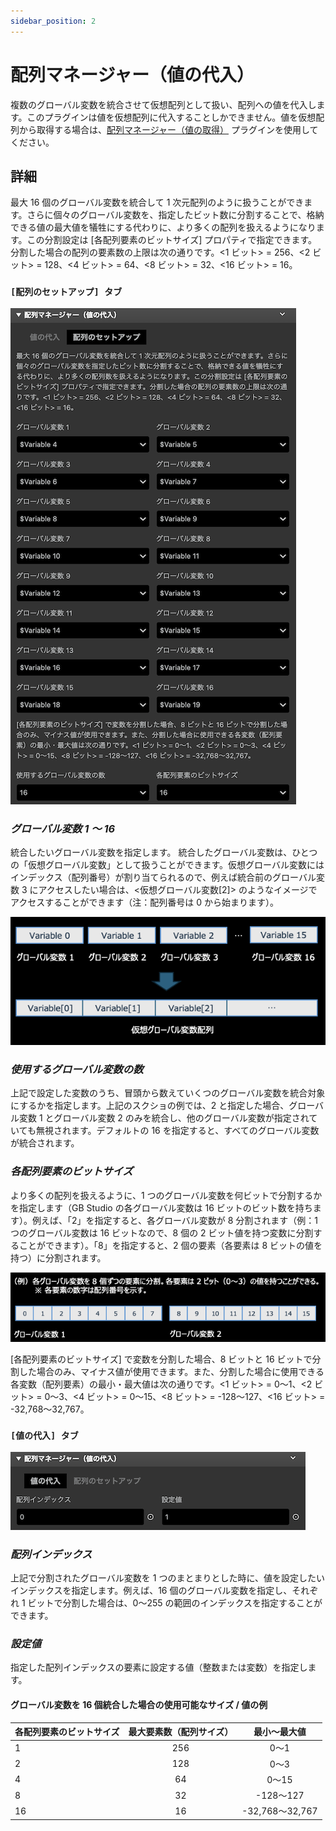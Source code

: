 ```yaml
---
sidebar_position: 2
---
```


# 配列マネージャー（値の代入）

複数のグローバル変数を統合させて仮想配列として扱い、配列への値を代入します。このプラグインは値を仮想配列に代入することしかできません。値を仮想配列から取得する場合は、[配列マネージャー（値の取得）](./array_manager_get.md) プラグインを使用してください。

## 詳細

最大 16 個のグローバル変数を統合して 1 次元配列のように扱うことができます。さらに個々のグローバル変数を、指定したビット数に分割することで、格納できる値の最大値を犠牲にする代わりに、より多くの配列を扱えるようになります。この分割設定は [各配列要素のビットサイズ] プロパティで指定できます。分割した場合の配列の要素数の上限は次の通りです。&lt;1 ビット&gt; = 256、&lt;2 ビット&gt; = 128、&lt;4 ビット&gt; = 64、&lt;8 ビット&gt; = 32、&lt;16 ビット&gt; = 16。

### `[配列のセットアップ] タブ`

![配列のセットアップタブ](./docs-extras/img/array_manager_set/array_manager_set_setup_array.png)

### _グローバル変数 1 〜 16_

統合したいグローバル変数を指定します。 統合したグローバル変数は、ひとつの「仮想グローバル変数」として扱うことができます。仮想グローバル変数にはインデックス（配列番号）が割り当てられるので、例えば統合前のグローバル変数 3 にアクセスしたい場合は、&lt;仮想グローバル変数[2]&gt; のようなイメージでアクセスすることができます（注：配列番号は 0 から始まります）。

![仮想配列コンセプト](./docs-extras/img/array_manager_set/array_manager_virtual_array_concept.png)

### _使用するグローバル変数の数_

上記で設定した変数のうち、冒頭から数えていくつのグローバル変数を統合対象にするかを指定します。上記のスクショの例では、2 と指定した場合、グローバル変数 1 とグローバル変数 2 のみを統合し、他のグローバル変数が指定されていても無視されます。デフォルトの 16 を指定すると、すべてのグローバル変数が統合されます。

### _各配列要素のビットサイズ_

より多くの配列を扱えるように、1 つのグローバル変数を何ビットで分割するかを指定します（GB Studio の各グローバル変数は 16 ビットのビット数を持ちます）。例えば、「2」を指定すると、各グローバル変数が 8 分割されます（例：1 つのグローバル変数は 16 ビットなので、8 個の 2 ビット値を持つ変数に分割することができます）。「8」を指定すると、2 個の要素（各要素は 8 ビットの値を持つ）に分割されます。

![仮想配列の例](./docs-extras/img/array_manager_set/array_manager_virtual_array_example.png)

[各配列要素のビットサイズ] で変数を分割した場合、8 ビットと 16 ビットで分割した場合のみ、マイナス値が使用できます。また、分割した場合に使用できる各変数（配列要素）の最小・最大値は次の通りです。&lt;1 ビット&gt; = 0〜1、&lt;2 ビット&gt; = 0〜3、&lt;4 ビット&gt; = 0〜15、&lt;8 ビット&gt; = -128〜127、&lt;16 ビット&gt; = -32,768〜32,767。

### `[値の代入] タブ`

![値の代入タブ](./docs-extras/img/array_manager_set/array_manager_set_value.png)

### _配列インデックス_

上記で分割されたグローバル変数を 1 つのまとまりとした時に、値を設定したいインデックスを指定します。例えば、16 個のグローバル変数を指定し、それぞれ 1 ビットで分割した場合は、0〜255 の範囲のインデックスを指定することができます。

### _設定値_

指定した配列インデックスの要素に設定する値（整数または変数）を指定します。

#### グローバル変数を 16 個統合した場合の使用可能なサイズ / 値の例

| 各配列要素のビットサイズ | 最大要素数（配列サイズ） | 最小〜最大値 |
|:-----------|:------------:|:------------:|
| 1 | 256 |0〜1|
| 2 | 128 |0〜3|
| 4 | 64 |0〜15|
| 8 | 32 |-128〜127|
| 16 | 16 |-32,768〜32,767|
